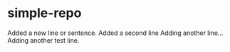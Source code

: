 # simple-repo
Added a new line or sentence.
Added a second line
Adding another line...
Adding another test line.
